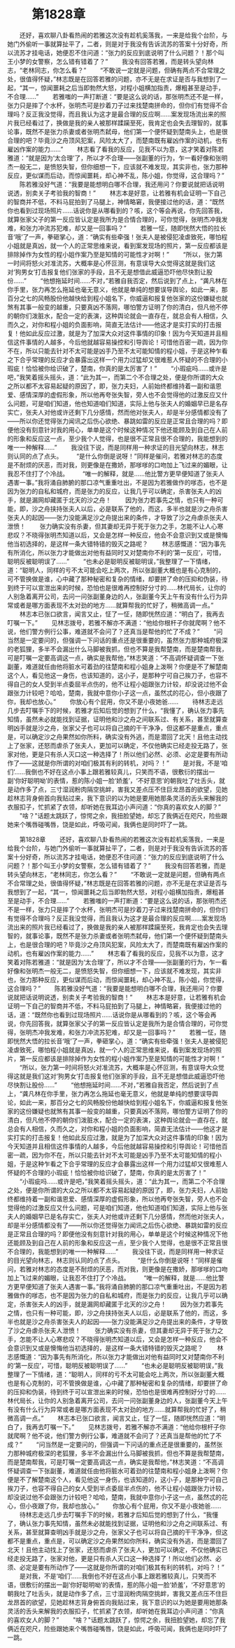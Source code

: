 # 　　第1828章
　　还好，喜欢聊八卦看热闹的若雅这次没有趁机奚落我，一来是给我个台阶，与她门外偷听一事就算扯平了，二者，则是对于我没有告诉流苏的答案十分好奇，所以流苏才挂电话，她便忍不住问道：“张力的反应到底说明了什么问题？！那个叫王小梦的女警察，怎么错有错着了？”
　　我没有回答若雅，而是转头望向林志，“老林同志，你怎么看？”
　　“不敢说一定就是问题，但确有两点不合常理之处，很值得怀疑，”林志既是在回答若雅的问题，亦不无是在求证是否与我想到了一起，“其一，惊闻噩耗之后当即勃然大怒，对程小姐横加指责，爆粗甚至是动手，不合理……”
　　若雅嗤的一声打断道：“要是这么说的话，那张明杰还不是一样，张力只是摔了个水杯，张明杰可是抄着刀子过来找楚南拼命的，但你们有觉得不合理吗？反正我没觉得，而且我认为这才是最合理的反应啊……案发现场流出来的照片我已经看过了，换做是我的亲人被那样蹂躏至死，我肯定也会失去理智的，就事论事，既然不是张力杀妻或者张明杰弑母，他们第一个便怀疑到楚南头上，也是很合理的吧？毕竟沙之舟顶风犯案，风险太大了，而楚南既有雇凶作案的动机，也有雇凶作案的能力……”
　　林志看了看我的反应，见我不以为意，这才笑着对陈若雅道：“就是因为‘太合理’了，所以才不合理——张副董的行为，乍一看好像和张明杰一般无二，是愤怒失智，但你细想一下，应该就不难发现，其实非也，张力那种反应，更似谋而后动，而惊闻噩耗，却心神不乱，陈小姐，你觉得，这合理吗？”
　　陈若雅没好气道：“我要是能想明白哪不合理，我还用问？你要说就把话说明说透，别卖关子考验我的智商！”
　　林志本是好意，让若雅有机会证明一下自己的智商并不低，不料马屁拍到了马腿上，神情略窘，我便接过他的话，道：“既然你也看到过现场照片……话说你是从哪看到的？咳，这个等会再说，你先回答我，就算张家父子的第一反应皆认定是我所为是合情合理的，可你觉得，张明杰冲我发难，和张力冲流苏犯难，却又是一回事吗？”
　　若雅一怔，随即恍然大悟的拉长音‘哦’了一声，拳砸掌心，道：“确实有些牵强！张夫人是被侵犯凌虐致死，哪怕程小姐就是真凶，就一个人的正常思维来说，看到案发现场的照片，第一反应都该是排除掉作为女性的程小姐作案乃至是知情的可能性才对啊！”
　　“所以，张力第一时间将怒火对准流苏，大概率是心怀叵测，有意误导大众觉得这就是我们这对‘狗男女’打击报复他们张家的手段，且不无是想借此威逼恐吓他尽快割让股份……”
　　“他想拖延时间……不对，”若雅自我否定，然后说到了点上，“龚凡林在你手里，张力再怎么拖延也毫无意义，他就是单纯的想要误导舆论，如此一来，那百分之七的风畅股份他越快给到程小姐名下，你威逼和报复他张家的这份嫌疑也就煞有其事一般变的越重，只要真凶不落网，哪怕警方证明了你的清白，但凡他不停的朝你们泼脏水，配合一定的表演，这种舆论就会一直存在，就总会有人相信，久而久之，对你和程小姐的负面影响，简直无法估计——他这才是实打实的打击报复！他如此反应过激，就是为了加深大众对这件事情的印象！因为今天知道并且相信这件事情的人越多，今后他就越容易操控和引导舆论！可惜他百密一疏，因为你不在，所以只能去针对不太可能是凶手乃至不太可能知情的程小姐，于是这种乍看之下合乎常理的反应才会暴露出这样一个用力过猛却又很难惹人怀疑的不合理的小瑕疵！恰恰被你给识破了，楚南，你真的是太厉害了！”
　　“小瑕疵吗……或许是吧，”我笑着摇头摇头，道：“此为其一，而第二个不合理之处，便是你所谓的大众之所以都不太容易起疑的原因了，即，张力夫妇，人前始终都维持着一副和谐恩爱、感情深厚的虚假形象，所以他再夸张失智，旁人也不会觉得他的过激反应又什么问题，可是咱们知道，他也知道咱们知道，实际上他与张夫人的婚姻早已是名存实亡，张夫人对他或许还剩下几分感情，然而他对张夫人，却是半分感情都没有了——所以你还觉得张力闻讯之后伤心欲绝、暴跳如雷的反应是正常且合理的吗？即便他没有刻意针对我的用心，单单是这个时候这种情况下他还能顾及到自己在人前的形象和反应这一点，至少我个人觉得，也是很不正常且很不合理的，我能想到的唯一一种解释……”
　　我没往下说，而是同样用一种求证的目光望向林志，林志则认同的点了点头。
　　“是什么你倒是说呀！”同样是催问，若雅对林志的态度是不耐烦的厌恶，而对我，则更像是在撒娇，那嗲嗲的口吻加上飞过来的媚眼，让我忍不住打了个冷战。
　　“唯一的解释，就是……他比警方更早便知道了张夫人遇害一事。”我将涌自肺腑的那口凉气重重吐出，不是因为若雅做作的嗲态，也不是因为张力的自私和城府，而是张力的反应，让我几乎可以确定，杀害张夫人的凶手，就是漏网却藏匿于北天的沙之舟！
　　因为张力若事先之情，也只有一种可能，即，沙之舟挟持张夫人以后，必是联系了他的，而这，多半也就是沙之舟杀害张夫人的起因——张力没能满足沙之舟提出来的条件，才导致了沙之舟虐杀张夫人泄愤！
　　张力确实没有杀妻，但其妻却无异于死于张力之手，怎能不让人心寒悲叹？不晓得张明杰知道以后，又会是怎样一种反应，他会不会意识到又或是懊悔他当初选择的，是这样一条大错特错的毁灭之路呢？
　　林志感慨道：“因为事先有所消化，所以张力才能做出对他有益同时又对楚南你不利的‘第一反应’，可惜，聪明反被聪明误了……”
　　“也未必是聪明反被聪明误，”我整理了一下情绪，道：“聪明人，同样的亏不太可能会吃上两次，所以张副董大概也是有心克制的，可不管换做是谁，心中藏了那种秘密和复杂的情绪，却要拼了命的压抑和伪装，待到终于可以宣泄出来的时候，恐怕也是很难再控制好分寸的……林代局长，让你的人别急着离开公司，去问一问张副董身边的人，张副董今天上午有没有什么行为异常或者是哪方面表现不太对劲的地方……就算帮我的忙好了，稍微高调一点。”
　　林志本已张口欲言，闻言又止，怔了一怔，随即恍然应道：“明白了，我再去叮嘱一下。”
　　见林志拨号，若雅不解亦不满道：“他给你根杆子你就爬啊？他不说，他们警方例行公事，难道就不会问了？还真当是帮他的忙了不成？”
　　“问当然是一定要问的，但强调一下问话的重点还是很重要的，虽然张力那种城府极深的老狐狸，多半不会漏出什么马脚被我抓，但也不算是我帮楚南，而是楚南帮我，可是叮嘱一定要高调这一点，确实是我帮他，”林志笑道：“不高调怀疑调查一下张副董，难道就任由他将脏水可着劲的往楚南和程小姐身上泼啊？你便是不了解楚南这个人，看见他这一身伤，也该知道的，这小子，是那种宁可自己挨刀子，也容不得自己的女人受到半点委屈半点伤的，他不让程小姐跟张力计较，却没说过他不会跟张力计较吧？哈哈，楚南，我就中意你小子这一点，虽然忒的花心，但小夜跟了你，我却也放心。”
　　你放心有个屁用，你又不是小夜她爸……
　　待林志走远几步去叮嘱手下的时候，若雅才后知后觉的想到了什么，“我懂了，确认张力事先知情，虽然未必就能找到证据，证明他和沙之舟之间联系过、有关系，甚至就算查明凶手就是沙之舟，张家父子也可以将自己摘的干干净净，但这都不是重点，重点是，可以确定沙之舟果然如你所料，确实没有外逃，而是潜回了北天！且他主动找上了张家，还怒而虐杀了张夫人，更加可以确定，不仅他确实已经走投无路了，张家对他，更是只有杀人灭口这一种选择了！所以他们必然、必须、必定是要有所动作了——这就是你所谓的对咱们极其有利的转机，对吗？！”
　　是对我，不是‘咱们’……我倒也不好在这点小事上跟若雅较真儿，只笑而不语，很敷衍的摆出一副‘你好聪明呦’的表情，惹的陈小姐一脸‘娇羞’，‘不好意思’的朝我吐了吐舌头，就是动作多了点，三寸湿润粉肉隔空挑衅，害我又差点压不住巨龙昂首的欲望，见她趁林志背身俯首向我贴过来，我下意识的以为她是要用她那条灵活的舌头来解我的衣服扣子，忙抓紧了衣领，却听她在我耳边小声问道：“你真的喜欢女人的脚？”
　　"啥？"话题太跳跃了，惊愕之余，我扭脸望她，却忘了我俩近在咫尺，险些跟她来个嘴唇碰嘴唇，饶是如此，呼吸可闻，我俩也是同时吓了一跳。

　　第1828章
　　还好，喜欢聊八卦看热闹的若雅这次没有趁机奚落我，一来是给我个台阶，与她门外偷听一事就算扯平了，二者，则是对于我没有告诉流苏的答案十分好奇，所以流苏才挂电话，她便忍不住问道：“张力的反应到底说明了什么问题？！那个叫王小梦的女警察，怎么错有错着了？”
　　我没有回答若雅，而是转头望向林志，“老林同志，你怎么看？”
　　“不敢说一定就是问题，但确有两点不合常理之处，很值得怀疑，”林志既是在回答若雅的问题，亦不无是在求证是否与我想到了一起，“其一，惊闻噩耗之后当即勃然大怒，对程小姐横加指责，爆粗甚至是动手，不合理……”
　　若雅嗤的一声打断道：“要是这么说的话，那张明杰还不是一样，张力只是摔了个水杯，张明杰可是抄着刀子过来找楚南拼命的，但你们有觉得不合理吗？反正我没觉得，而且我认为这才是最合理的反应啊……案发现场流出来的照片我已经看过了，换做是我的亲人被那样蹂躏至死，我肯定也会失去理智的，就事论事，既然不是张力杀妻或者张明杰弑母，他们第一个便怀疑到楚南头上，也是很合理的吧？毕竟沙之舟顶风犯案，风险太大了，而楚南既有雇凶作案的动机，也有雇凶作案的能力……”
　　林志看了看我的反应，见我不以为意，这才笑着对陈若雅道：“就是因为‘太合理’了，所以才不合理——张副董的行为，乍一看好像和张明杰一般无二，是愤怒失智，但你细想一下，应该就不难发现，其实非也，张力那种反应，更似谋而后动，而惊闻噩耗，却心神不乱，陈小姐，你觉得，这合理吗？”
　　陈若雅没好气道：“我要是能想明白哪不合理，我还用问？你要说就把话说明说透，别卖关子考验我的智商！”
　　林志本是好意，让若雅有机会证明一下自己的智商并不低，不料马屁拍到了马腿上，神情略窘，我便接过他的话，道：“既然你也看到过现场照片……话说你是从哪看到的？咳，这个等会再说，你先回答我，就算张家父子的第一反应皆认定是我所为是合情合理的，可你觉得，张明杰冲我发难，和张力冲流苏犯难，却又是一回事吗？”
　　若雅一怔，随即恍然大悟的拉长音‘哦’了一声，拳砸掌心，道：“确实有些牵强！张夫人是被侵犯凌虐致死，哪怕程小姐就是真凶，就一个人的正常思维来说，看到案发现场的照片，第一反应都该是排除掉作为女性的程小姐作案乃至是知情的可能性才对啊！”
　　“所以，张力第一时间将怒火对准流苏，大概率是心怀叵测，有意误导大众觉得这就是我们这对‘狗男女’打击报复他们张家的手段，且不无是想借此威逼恐吓他尽快割让股份……”
　　“他想拖延时间……不对，”若雅自我否定，然后说到了点上，“龚凡林在你手里，张力再怎么拖延也毫无意义，他就是单纯的想要误导舆论，如此一来，那百分之七的风畅股份他越快给到程小姐名下，你威逼和报复他张家的这份嫌疑也就煞有其事一般变的越重，只要真凶不落网，哪怕警方证明了你的清白，但凡他不停的朝你们泼脏水，配合一定的表演，这种舆论就会一直存在，就总会有人相信，久而久之，对你和程小姐的负面影响，简直无法估计——他这才是实打实的打击报复！他如此反应过激，就是为了加深大众对这件事情的印象！因为今天知道并且相信这件事情的人越多，今后他就越容易操控和引导舆论！可惜他百密一疏，因为你不在，所以只能去针对不太可能是凶手乃至不太可能知情的程小姐，于是这种乍看之下合乎常理的反应才会暴露出这样一个用力过猛却又很难惹人怀疑的不合理的小瑕疵！恰恰被你给识破了，楚南，你真的是太厉害了！”
　　“小瑕疵吗……或许是吧，”我笑着摇头摇头，道：“此为其一，而第二个不合理之处，便是你所谓的大众之所以都不太容易起疑的原因了，即，张力夫妇，人前始终都维持着一副和谐恩爱、感情深厚的虚假形象，所以他再夸张失智，旁人也不会觉得他的过激反应又什么问题，可是咱们知道，他也知道咱们知道，实际上他与张夫人的婚姻早已是名存实亡，张夫人对他或许还剩下几分感情，然而他对张夫人，却是半分感情都没有了——所以你还觉得张力闻讯之后伤心欲绝、暴跳如雷的反应是正常且合理的吗？即便他没有刻意针对我的用心，单单是这个时候这种情况下他还能顾及到自己在人前的形象和反应这一点，至少我个人觉得，也是很不正常且很不合理的，我能想到的唯一一种解释……”
　　我没往下说，而是同样用一种求证的目光望向林志，林志则认同的点了点头。
　　“是什么你倒是说呀！”同样是催问，若雅对林志的态度是不耐烦的厌恶，而对我，则更像是在撒娇，那嗲嗲的口吻加上飞过来的媚眼，让我忍不住打了个冷战。
　　“唯一的解释，就是……他比警方更早便知道了张夫人遇害一事。”我将涌自肺腑的那口凉气重重吐出，不是因为若雅做作的嗲态，也不是因为张力的自私和城府，而是张力的反应，让我几乎可以确定，杀害张夫人的凶手，就是漏网却藏匿于北天的沙之舟！
　　因为张力若事先之情，也只有一种可能，即，沙之舟挟持张夫人以后，必是联系了他的，而这，多半也就是沙之舟杀害张夫人的起因——张力没能满足沙之舟提出来的条件，才导致了沙之舟虐杀张夫人泄愤！
　　张力确实没有杀妻，但其妻却无异于死于张力之手，怎能不让人心寒悲叹？不晓得张明杰知道以后，又会是怎样一种反应，他会不会意识到又或是懊悔他当初选择的，是这样一条大错特错的毁灭之路呢？
　　林志感慨道：“因为事先有所消化，所以张力才能做出对他有益同时又对楚南你不利的‘第一反应’，可惜，聪明反被聪明误了……”
　　“也未必是聪明反被聪明误，”我整理了一下情绪，道：“聪明人，同样的亏不太可能会吃上两次，所以张副董大概也是有心克制的，可不管换做是谁，心中藏了那种秘密和复杂的情绪，却要拼了命的压抑和伪装，待到终于可以宣泄出来的时候，恐怕也是很难再控制好分寸的……林代局长，让你的人别急着离开公司，去问一问张副董身边的人，张副董今天上午有没有什么行为异常或者是哪方面表现不太对劲的地方……就算帮我的忙好了，稍微高调一点。”
　　林志本已张口欲言，闻言又止，怔了一怔，随即恍然应道：“明白了，我再去叮嘱一下。”
　　见林志拨号，若雅不解亦不满道：“他给你根杆子你就爬啊？他不说，他们警方例行公事，难道就不会问了？还真当是帮他的忙了不成？”
　　“问当然是一定要问的，但强调一下问话的重点还是很重要的，虽然张力那种城府极深的老狐狸，多半不会漏出什么马脚被我抓，但也不算是我帮楚南，而是楚南帮我，可是叮嘱一定要高调这一点，确实是我帮他，”林志笑道：“不高调怀疑调查一下张副董，难道就任由他将脏水可着劲的往楚南和程小姐身上泼啊？你便是不了解楚南这个人，看见他这一身伤，也该知道的，这小子，是那种宁可自己挨刀子，也容不得自己的女人受到半点委屈半点伤的，他不让程小姐跟张力计较，却没说过他不会跟张力计较吧？哈哈，楚南，我就中意你小子这一点，虽然忒的花心，但小夜跟了你，我却也放心。”
　　你放心有个屁用，你又不是小夜她爸……
　　待林志走远几步去叮嘱手下的时候，若雅才后知后觉的想到了什么，“我懂了，确认张力事先知情，虽然未必就能找到证据，证明他和沙之舟之间联系过、有关系，甚至就算查明凶手就是沙之舟，张家父子也可以将自己摘的干干净净，但这都不是重点，重点是，可以确定沙之舟果然如你所料，确实没有外逃，而是潜回了北天！且他主动找上了张家，还怒而虐杀了张夫人，更加可以确定，不仅他确实已经走投无路了，张家对他，更是只有杀人灭口这一种选择了！所以他们必然、必须、必定是要有所动作了——这就是你所谓的对咱们极其有利的转机，对吗？！”
　　是对我，不是‘咱们’……我倒也不好在这点小事上跟若雅较真儿，只笑而不语，很敷衍的摆出一副‘你好聪明呦’的表情，惹的陈小姐一脸‘娇羞’，‘不好意思’的朝我吐了吐舌头，就是动作多了点，三寸湿润粉肉隔空挑衅，害我又差点压不住巨龙昂首的欲望，见她趁林志背身俯首向我贴过来，我下意识的以为她是要用她那条灵活的舌头来解我的衣服扣子，忙抓紧了衣领，却听她在我耳边小声问道：“你真的喜欢女人的脚？”
　　"啥？"话题太跳跃了，惊愕之余，我扭脸望她，却忘了我俩近在咫尺，险些跟她来个嘴唇碰嘴唇，饶是如此，呼吸可闻，我俩也是同时吓了一跳。
